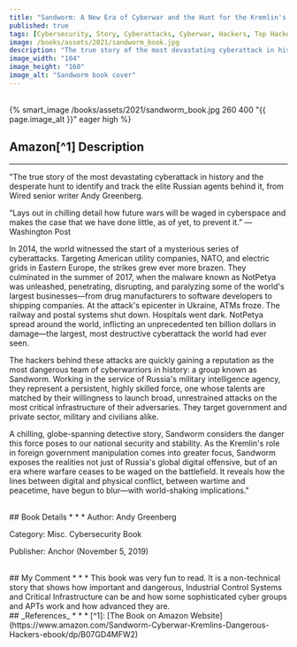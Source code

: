 ```yaml
---
title: "Sandworm: A New Era of Cyberwar and the Hunt for the Kremlin's Most Dangerous Hackers"
published: true
tags: [Cybersecurity, Story, Cyberattacks, Cyberwar, Hackers, Top Hackers, Misc., Ransomware, ICS, APT]
image: /books/assets/2021/sandworm_book.jpg
description: "The true story of the most devastating cyberattack in history and the desperate hunt to identify and track the elite Russian agents behind it, from Wired senior writer Andy Greenberg."
image_width: "104"
image_height: "160"
image_alt: "Sandworm book cover"
---
```


<br>
{% smart_image /books/assets/2021/sandworm_book.jpg 260 400 "{{ page.image_alt }}" eager high %}
<br>

## Amazon[^1] Description
* * *
"The true story of the most devastating cyberattack in history and the desperate hunt to identify and track the elite Russian agents behind it, from Wired senior writer Andy Greenberg.

“Lays out in chilling detail how future wars will be waged in cyberspace and makes the case that we have done little, as of yet, to prevent it.” —Washington Post

In 2014, the world witnessed the start of a mysterious series of cyberattacks. Targeting American utility companies, NATO, and electric grids in Eastern Europe, the strikes grew ever more brazen. They culminated in the summer of 2017, when the malware known as NotPetya was unleashed, penetrating, disrupting, and paralyzing some of the world's largest businesses—from drug manufacturers to software developers to shipping companies. At the attack's epicenter in Ukraine, ATMs froze. The railway and postal systems shut down. Hospitals went dark. NotPetya spread around the world, inflicting an unprecedented ten billion dollars in damage—the largest, most destructive cyberattack the world had ever seen.

The hackers behind these attacks are quickly gaining a reputation as the most dangerous team of cyberwarriors in history: a group known as Sandworm. Working in the service of Russia's military intelligence agency, they represent a persistent, highly skilled force, one whose talents are matched by their willingness to launch broad, unrestrained attacks on the most critical infrastructure of their adversaries. They target government and private sector, military and civilians alike.

A chilling, globe-spanning detective story, Sandworm considers the danger this force poses to our national security and stability. As the Kremlin's role in foreign government manipulation comes into greater focus, Sandworm exposes the realities not just of Russia's global digital offensive, but of an era where warfare ceases to be waged on the battlefield. It reveals how the lines between digital and physical conflict, between wartime and peacetime, have begun to blur—with world-shaking implications."

<br>
## Book Details
* * *
Author: Andy Greenberg

Category: Misc. Cybersecurity Book

Publisher: Anchor (November 5, 2019)

<br>
## My Comment
* * *
This book was very fun to read. It is a non-technical story that shows how important and dangerous, Industrial Control Systems and Critical Infrastructure can be and how some sophisticated cyber groups and APTs work and how advanced they are.

<br>
## _References_
* * *
[^1]: [The Book on Amazon Website](https://www.amazon.com/Sandworm-Cyberwar-Kremlins-Dangerous-Hackers-ebook/dp/B07GD4MFW2)
